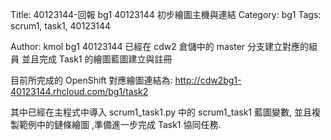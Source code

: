 Title: 40123144-回報 bg1 40123144 初步繪圖主機與連結 Category: bg1 Tags: scrum1, task1, 40123144

Author: kmol bg1 40123144 已經在 cdw2 倉儲中的 master 分支建立對應的組員 並且完成 Task1 的繪圖藍圖建立與註冊

目前所完成的 OpenShift 對應繪圖連結為: http://cdw2bg1-40123144.rhcloud.com/bg1/task2

其中已經在主程式中導入 scrum1_task1.py 中的 scrum1_task1 藍圖變數, 並且複製範例中的鏈條繪圖 ,準備進一步完成 Task1 協同任務.